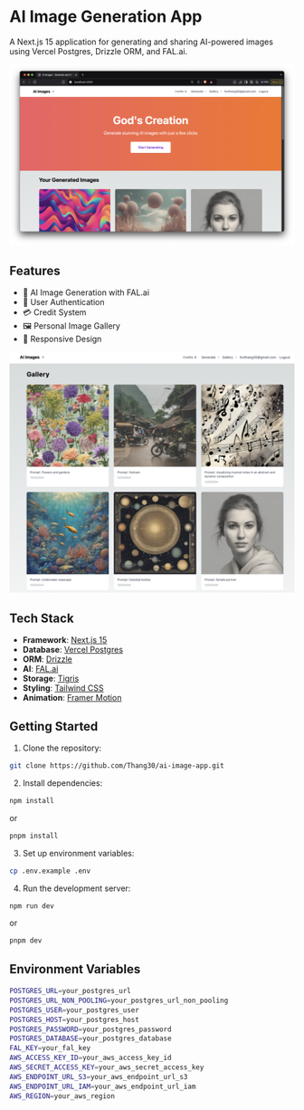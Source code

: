 # AI Image Generation App

A Next.js 15 application for generating and sharing AI-powered images using Vercel Postgres, Drizzle ORM, and FAL.ai.

![AI Image Generation App](./public/screenshots/hero.png)

## Features

- 🎨 AI Image Generation with FAL.ai
- 🔐 User Authentication
- 💳 Credit System
- 🖼️ Personal Image Gallery
- 📱 Responsive Design

![Gallery View](./public/screenshots/gallery.png)

## Tech Stack

- **Framework**: [Next.js 15](https://nextjs.org/)
- **Database**: [Vercel Postgres](https://vercel.com/postgres)
- **ORM**: [Drizzle](https://orm.drizzle.team/)
- **AI**: [FAL.ai](https://fal.ai/)
- **Storage**: [Tigris](https://www.tigrisdata.com/)
- **Styling**: [Tailwind CSS](https://tailwindcss.com/)
- **Animation**: [Framer Motion](https://www.framer.com/motion/)

## Getting Started

1. Clone the repository:

```bash
git clone https://github.com/Thang30/ai-image-app.git
```

2. Install dependencies:

```bash
npm install
```

or  

```bash
pnpm install
```

3. Set up environment variables:

```bash
cp .env.example .env
```

4. Run the development server:

```bash
npm run dev
```

or  

```bash
pnpm dev
```

## Environment Variables

```bash
POSTGRES_URL=your_postgres_url
POSTGRES_URL_NON_POOLING=your_postgres_url_non_pooling
POSTGRES_USER=your_postgres_user
POSTGRES_HOST=your_postgres_host
POSTGRES_PASSWORD=your_postgres_password
POSTGRES_DATABASE=your_postgres_database
FAL_KEY=your_fal_key
AWS_ACCESS_KEY_ID=your_aws_access_key_id
AWS_SECRET_ACCESS_KEY=your_aws_secret_access_key
AWS_ENDPOINT_URL_S3=your_aws_endpoint_url_s3
AWS_ENDPOINT_URL_IAM=your_aws_endpoint_url_iam
AWS_REGION=your_aws_region
```
